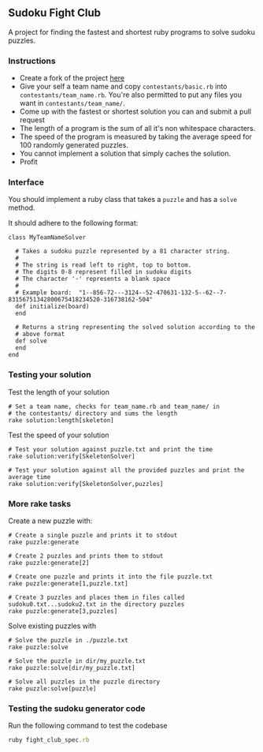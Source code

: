 ## Sudoku Fight Club
A project for finding the fastest and shortest ruby programs to solve sudoku puzzles.

### Instructions

- Create a fork of the project [here](https://github.com/zimkies/sudoku-fight-club)
- Give your self a team name and copy `contestants/basic.rb` into `contestants/team_name.rb`.  You're also permitted to put any files you want in `contestants/team_name/`.
- Come up with the fastest or shortest solution you can and submit a pull request
- The length of a program is the sum of all it's non whitespace characters.
- The speed of the program is measured by taking the average speed for 100 randomly generated puzzles.
- You cannot implement a solution that simply caches the solution.
- Profit

### Interface

You should implement a ruby class that takes a `puzzle` and has a `solve` method.

It should adhere to the following format:
```
class MyTeamNameSolver

  # Takes a sudoku puzzle represented by a 81 character string.
  #
  # The string is read left to right, top to bottom.
  # The digits 0-8 represent filled in sudoku digits
  # The character '-' represents a blank space
  #
  # Example board:  "1--856-72---3124--52-470631-132-5--62--7-83156751342800675418234520-316738162-504"
  def initialize(board)
  end

  # Returns a string representing the solved solution according to the
  # above format
  def solve
  end
end
```

### Testing your solution

Test the length of your solution
```
# Set a team name, checks for team_name.rb and team_name/ in
# the contestants/ directory and sums the length
rake solution:length[skeleton]
```

Test the speed of your solution
```
# Test your solution against puzzle.txt and print the time
rake solution:verify[SkeletonSolver]

# Test your solution against all the provided puzzles and print the average time
rake solution:verify[SkeletonSolver,puzzles]
```

### More rake tasks

Create a new puzzle with:
```
# Create a single puzzle and prints it to stdout
rake puzzle:generate

# Create 2 puzzles and prints them to stdout
rake puzzle:generate[2]

# Create one puzzle and prints it into the file puzzle.txt
rake puzzle:generate[1,puzzle.txt]

# Create 3 puzzles and places them in files called sudoku0.txt...sudoku2.txt in the directory puzzles
rake puzzle:generate[3,puzzles]
```

Solve existing puzzles with
```
# Solve the puzzle in ./puzzle.txt
rake puzzle:solve

# Solve the puzzle in dir/my_puzzle.txt
rake puzzle:solve[dir/my_puzzle.txt]

# Solve all puzzles in the puzzle directory
rake puzzle:solve[puzzle]
```

### Testing the sudoku generator code
Run the following command to test the codebase
```ruby
ruby fight_club_spec.rb
```
